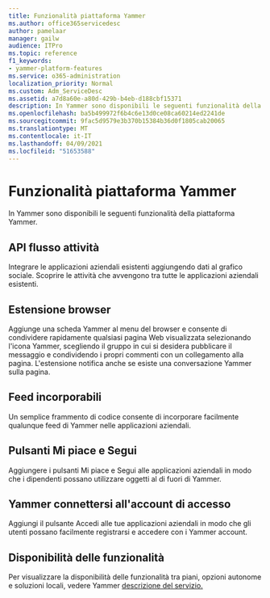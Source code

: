 ```yaml
---
title: Funzionalità piattaforma Yammer
ms.author: office365servicedesc
author: pamelaar
manager: gailw
audience: ITPro
ms.topic: reference
f1_keywords:
- yammer-platform-features
ms.service: o365-administration
localization_priority: Normal
ms.custom: Adm_ServiceDesc
ms.assetid: a7d8a60e-a80d-429b-b4eb-d188cbf15371
description: In Yammer sono disponibili le seguenti funzionalità della piattaforma Yammer.
ms.openlocfilehash: ba5b499972f6b4c6e13d0ce08ca60214ed2241de
ms.sourcegitcommit: 9fac5d9579e3b370b15384b36d0f1805cab20065
ms.translationtype: MT
ms.contentlocale: it-IT
ms.lasthandoff: 04/09/2021
ms.locfileid: "51653588"
---
```

# <a name="yammer-platform-features"></a>Funzionalità piattaforma Yammer

In Yammer sono disponibili le seguenti funzionalità della piattaforma Yammer.
 
## <a name="activity-stream-api"></a>API flusso attività

Integrare le applicazioni aziendali esistenti aggiungendo dati al grafico sociale. Scoprire le attività che avvengono tra tutte le applicazioni aziendali esistenti.
  
## <a name="browser-extension"></a>Estensione browser

Aggiunge una scheda Yammer al menu del browser e consente di condividere rapidamente qualsiasi pagina Web visualizzata selezionando l'icona Yammer, scegliendo il gruppo in cui si desidera pubblicare il messaggio e condividendo i propri commenti con un collegamento alla pagina. L'estensione notifica anche se esiste una conversazione Yammer sulla pagina. 

## <a name="embeddable-feeds"></a>Feed incorporabili

Un semplice frammento di codice consente di incorporare facilmente qualunque feed di Yammer nelle applicazioni aziendali.
  
## <a name="like-and-follow-buttons"></a>Pulsanti Mi piace e Segui

Aggiungere i pulsanti Mi piace e Segui alle applicazioni aziendali in modo che i dipendenti possano utilizzare oggetti al di fuori di Yammer.
  
## <a name="yammer-connect-login"></a>Yammer connettersi all'account di accesso

Aggiungi il pulsante Accedi alle tue applicazioni aziendali in modo che gli utenti possano facilmente registrarsi e accedere con i Yammer account.

## <a name="feature-availability"></a>Disponibilità delle funzionalità

Per visualizzare la disponibilità delle funzionalità tra piani, opzioni autonome e soluzioni locali, vedere Yammer [descrizione del servizio.](yammer-service-description.md)
  

